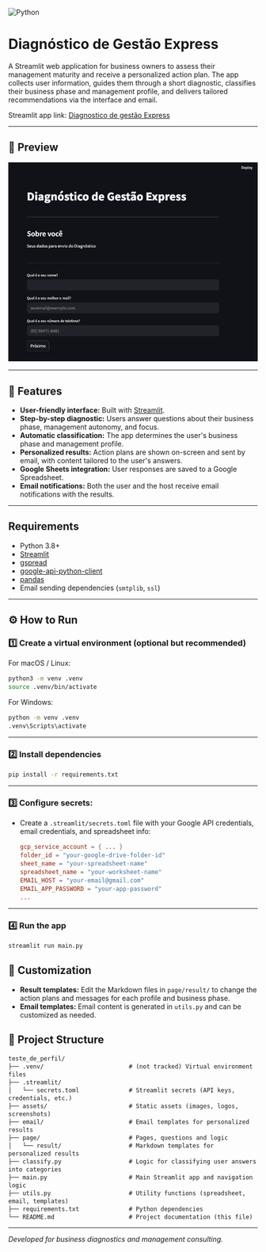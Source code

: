 ![Python](https://img.shields.io/badge/python-3670A0?style=for-the-badge&logo=python&logoColor=ffdd54)

# Diagnóstico de Gestão Express

A Streamlit web application for business owners to assess their management maturity and receive a personalized action plan. The app collects user information, guides them through a short diagnostic, classifies their business phase and management profile, and delivers tailored recommendations via the interface and email.

Streamlit app link: [Diagnostico de gestão Express](https://diagnosticodegestao.streamlit.app/)

---

## 📸 Preview

![app-preview](assets/diagnostico-de-gestao-home.png)

---

## 🔑 Features

- **User-friendly interface:** Built with [Streamlit](https://streamlit.io/).
- **Step-by-step diagnostic:** Users answer questions about their business phase, management autonomy, and focus.
- **Automatic classification:** The app determines the user's business phase and management profile.
- **Personalized results:** Action plans are shown on-screen and sent by email, with content tailored to the user's answers.
- **Google Sheets integration:** User responses are saved to a Google Spreadsheet.
- **Email notifications:** Both the user and the host receive email notifications with the results.

---

## Requirements

- Python 3.8+
- [Streamlit](https://streamlit.io/)
- [gspread](https://github.com/burnash/gspread)
- [google-api-python-client](https://github.com/googleapis/google-api-python-client)
- [pandas](https://pandas.pydata.org/)
- Email sending dependencies (`smtplib`, `ssl`)

---

## ⚙️ How to Run

### 1️⃣ Create a virtual environment (optional but recommended)

For macOS / Linux:

```bash
python3 -m venv .venv
source .venv/bin/activate
```

For Windows:

```bash
python -m venv .venv
.venv\Scripts\activate
```

---

### 2️⃣ Install dependencies

```bash
pip install -r requirements.txt
```

---

### 3️⃣ **Configure secrets:**

- Create a `.streamlit/secrets.toml` file with your Google API credentials, email credentials, and spreadsheet info:
  ```toml
  gcp_service_account = { ... }
  folder_id = "your-google-drive-folder-id"
  sheet_name = "your-spreadsheet-name"
  spreadsheet_name = "your-worksheet-name"
  EMAIL_HOST = "your-email@gmail.com"
  EMAIL_APP_PASSWORD = "your-app-password"
  ...
  ```

---

### 4️⃣ Run the app

```bash
streamlit run main.py
```

## 🧠 Customization

- **Result templates:** Edit the Markdown files in `page/result/` to change the action plans and messages for each profile and business phase.
- **Email templates:** Email content is generated in `utils.py` and can be customized as needed.

## 📂 Project Structure

```
teste_de_perfil/
├── .venv/                        # (not tracked) Virtual environment files
├── .streamlit/
│   └── secrets.toml              # Streamlit secrets (API keys, credentials, etc.)
├── assets/                       # Static assets (images, logos, screenshots)
├── email/                        # Email templates for personalized results
├── page/                         # Pages, questions and logic
│   └── result/                   # Markdown templates for personalized results
├── classify.py                   # Logic for classifying user answers into categories
├── main.py                       # Main Streamlit app and navigation logic
├── utils.py                      # Utility functions (spreadsheet, email, templates)
├── requirements.txt              # Python dependencies
└── README.md                     # Project documentation (this file)
```

---

_Developed for business diagnostics and management consulting._
